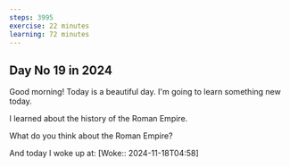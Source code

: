 ```yaml
---
steps: 3995
exercise: 22 minutes
learning: 72 minutes
---
```

## Day No 19 in 2024
Good morning! Today is a beautiful day.
I'm going to learn something new today.

I learned about the history of the Roman Empire.

What do you think about the Roman Empire?

And today I woke up at: [Woke:: 2024-11-18T04:58]